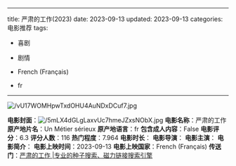 
---
title: 严肃的工作(2023)
date: 2023-09-13
updated: 2023-09-13
categories: 电影推荐
tags:

- 喜剧
- 剧情

- French (Français)
- fr
---

<img src="https://image.tmdb.org/t/p/original/vU17WOMHpwTxdOHU4AuNDxDCuf7.jpg" alt="/vU17WOMHpwTxdOHU4AuNDxDCuf7.jpg" title="/vU17WOMHpwTxdOHU4AuNDxDCuf7.jpg">

**电影封面**：<img src="https://image.tmdb.org/t/p/w200/5mLX4dGLgLaxvUc7hmeJZxsNObX.jpg" alt="/5mLX4dGLgLaxvUc7hmeJZxsNObX.jpg" title="/5mLX4dGLgLaxvUc7hmeJZxsNObX.jpg">
**电影名称**：严肃的工作
**原产地片名**：Un Métier sérieux
**原产地语言**：fr
**包含成人内容**：False
**电影评分**：6.3
**评分人数**：116
**热门程度**：7.964
**电影时长**：
**电影导演**：
**电影主演**：
**电影简介**：
**电影上映时间**：2023-09-13
**电影上映国家**：French (Français)
**传送门**：[严肃的工作 |专业的种子搜索、磁力链接搜索引擎](https://movie.amd794.com:2083/?search=Un%20M%C3%A9tier%20s%C3%A9rieux&ordering=&mode=match_phrase&page_size=10&page=1)


